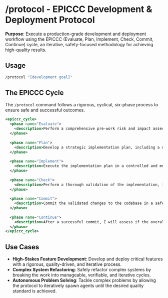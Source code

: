 # /protocol - EPICCC Development & Deployment Protocol

**Purpose**: Execute a production-grade development and deployment workflow using the EPICCC (Evaluate, Plan, Implement, Check, Commit, Continue) cycle, an iterative, safety-focused methodology for achieving high-quality results.

## Usage
```bash
/protocol "[development goal]"
```

## The EPICCC Cycle

The `/protocol` command follows a rigorous, cyclical, six-phase process to ensure safe and successful outcomes.

```xml
<epiccc_cycle>
  <phase name="Evaluate">
    <description>Perform a comprehensive pre-work risk and impact assessment. I will analyze the development goal, map its dependencies, and assess the potential impact on the system and users. I will then present a summary of my findings and ask for your confirmation before proceeding.</description>
  </phase>
  
  <phase name="Plan">
    <description>Develop a strategic implementation plan, including a detailed rollout strategy and a comprehensive rollback plan. I will present this plan to you for your approval, and I will not proceed until you have confirmed that you are comfortable with the plan.</description>
  </phase>
  
  <phase name="Implement">
    <description>Execute the implementation plan in a controlled and monitored manner. I will provide a real-time dashboard of the progress, including health scores, performance metrics, and any active alerts. You will have the ability to pause the implementation or trigger a rollback at any time.</description>
  </phase>
  
  <phase name="Check">
    <description>Perform a thorough validation of the implementation, including functional, performance, and security testing. I will present a detailed report of the validation results and ask for your confirmation before committing the changes.</description>
  </phase>
  
  <phase name="Commit">
    <description>Commit the validated changes to the codebase in a safe, atomic transaction. This step ensures that the work is integrated into the main branch only after it has been thoroughly checked and confirmed.</description>
  </phase>
  
  <phase name="Continue">
    <description>After a successful commit, I will assess if the overall goal has been met to a high quality standard. If not, I will continue the cycle by spawning a new set of agents to address the remaining gaps or refine the solution further. The process concludes only when the quality bar is fully met.</description>
  </phase>
</epiccc_cycle>
```

## Use Cases

*   **High-Stakes Feature Development**: Develop and deploy critical features with a rigorous, quality-driven, and iterative process.
*   **Complex System Refactoring**: Safely refactor complex systems by breaking the work into manageable, verifiable, and iterative cycles.
*   **Autonomous Problem Solving**: Tackle complex problems by allowing the protocol to iteratively spawn agents until the desired quality standard is achieved. 